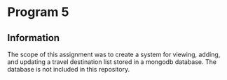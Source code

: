 # Program 5

## Information
The scope of this assignment was to create a system for viewing, adding, and updating a travel destination list stored in a mongodb database. The database is not included in this repository.